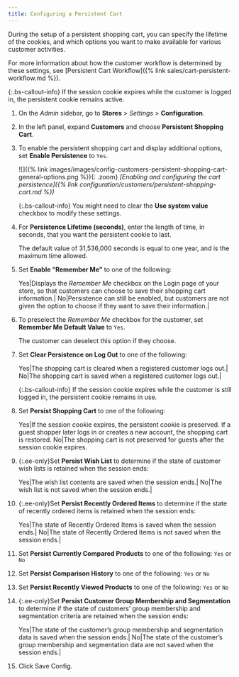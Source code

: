 ```yaml
---
title: Configuring a Persistent Cart
---
```


During the setup of a persistent shopping cart, you can specify the lifetime of the cookies, and which options you want to make available for various customer activities.

For more information about how the customer workflow is determined by these settings, see [Persistent Cart Workflow]({% link sales/cart-persistent-workflow.md %}).

{:.bs-callout-info}
If the session cookie expires while the customer is logged in, the persistent cookie remains active.

1. On the _Admin_ sidebar, go to **Stores** > _Settings_ > **Configuration**.

1. In the left panel, expand **Customers** and choose **Persistent Shopping Cart**.

1. To enable the persistent shopping cart and display additional options, set **Enable Persistence** to `Yes`.

   ![]({% link images/images/config-customers-persistent-shopping-cart-general-options.png %}){: .zoom}
   _[Enabling and configuring the cart persistence]({% link configuration/customers/persistent-shopping-cart.md %})_

   {:.bs-callout-info}
   You might need to clear the **Use system value** checkbox to modify these settings.

1. For **Persistence Lifetime (seconds)**, enter the length of time, in seconds, that you want the persistent cookie to last.

   The default value of 31,536,000 seconds is equal to one year, and is the maximum time allowed.

1. Set **Enable “Remember Me”** to one of the following:

   Yes|Displays the _Remember Me_ checkbox on the Login page of your store, so that customers can choose to save their shopping cart information.|
   No|Persistence can still be enabled, but customers are not given the option to choose if they want to save their information.|

1. To preselect the _Remember Me_ checkbox for the customer, set **Remember Me Default Value** to `Yes`.

   The customer can deselect this option if they choose.

1. Set **Clear Persistence on Log Out** to one of the following:

   Yes|The shopping cart is cleared when a registered customer logs out.|
   No|The shopping cart is saved when a registered customer logs out.|

   {:.bs-callout-info}
   If the session cookie expires while the customer is still logged in, the persistent cookie remains in use.

1. Set **Persist Shopping Cart** to one of the following:

   Yes|If the session cookie expires, the persistent cookie is preserved. If a guest shopper later logs in or creates a new account, the shopping cart is restored.
   No|The shopping cart is not preserved for guests after the session cookie expires.

1. {:.ee-only}Set **Persist Wish List** to determine if the state of customer wish lists is retained when the session ends:

   Yes|The wish list contents are saved when the session ends.|
   No|The wish list is not saved when the session ends.|

1. {:.ee-only}Set **Persist Recently Ordered Items** to determine if the state of recently ordered items is retained when the session ends:

   Yes|The state of Recently Ordered Items is saved when the session ends.|
   No|The state of Recently Ordered Items is not saved when the session ends.|

1. Set **Persist Currently Compared Products** to one of the following: `Yes` or `No`

1. Set **Persist Comparison History** to one of the following: `Yes` or `No`

1. Set **Persist Recently Viewed Products** to one of the following: `Yes` or `No`

1. {:.ee-only}Set **Persist Customer Group Membership and Segmentation** to determine if the state of customers’ group membership and segmentation criteria are retained when the session ends:

   Yes|The state of the customer’s group membership and segmentation data is saved when the session ends.|
   No|The state of the customer’s group membership and segmentation data are not saved when the session ends.|

1. Click <span class="btn">Save Config</span>.
